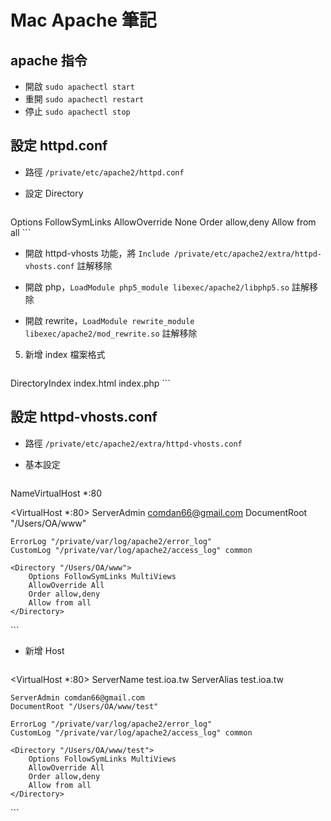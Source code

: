 # Mac Apache 筆記

## apache 指令
* 開啟 `sudo apachectl start`
* 重開 `sudo apachectl restart`
* 停止 `sudo apachectl stop`

## 設定 httpd.conf
* 路徑 `/private/etc/apache2/httpd.conf`
* 設定 Directory

	```
<Directory />
    Options FollowSymLinks
    AllowOverride None
    Order allow,deny
    Allow from all
</Directory>
```

* 開啟 httpd-vhosts 功能，將 `Include /private/etc/apache2/extra/httpd-vhosts.conf` 註解移除


* 開啟 php，`LoadModule php5_module libexec/apache2/libphp5.so` 註解移除

* 開啟 rewrite，`LoadModule rewrite_module libexec/apache2/mod_rewrite.so` 註解移除

5. 新增 index 檔案格式

	```
<IfModule dir_module>
    DirectoryIndex index.html index.php
</IfModule>
```


## 設定 httpd-vhosts.conf

* 路徑 `/private/etc/apache2/extra/httpd-vhosts.conf`
* 基本設定

	```
NameVirtualHost *:80  

<VirtualHost *:80>
    ServerAdmin comdan66@gmail.com
    DocumentRoot "/Users/OA/www"

    ErrorLog "/private/var/log/apache2/error_log"
    CustomLog "/private/var/log/apache2/access_log" common    

    <Directory "/Users/OA/www">
        Options FollowSymLinks MultiViews
        AllowOverride All
        Order allow,deny
        Allow from all
    </Directory>
</VirtualHost>
```

* 新增 Host

	```
<VirtualHost *:80>
    ServerName test.ioa.tw
    ServerAlias test.ioa.tw

    ServerAdmin comdan66@gmail.com
    DocumentRoot "/Users/OA/www/test"

    ErrorLog "/private/var/log/apache2/error_log"
    CustomLog "/private/var/log/apache2/access_log" common

    <Directory "/Users/OA/www/test">
        Options FollowSymLinks MultiViews
        AllowOverride All
        Order allow,deny
        Allow from all
    </Directory>
</VirtualHost>
```